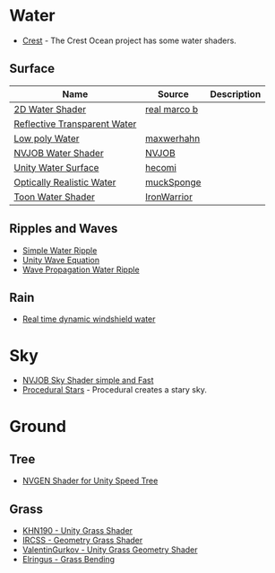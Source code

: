 # Water
* [Crest](https://github.com/crest-ocean/crest/tree/master/crest/Assets/Crest/Crest/Shaders) - The Crest Ocean project has some water shaders.
## Surface
| Name | Source | Description  |
| --- | --- | --- |
|[2D Water Shader](https://github.com/real-marco-b/unity-water-shader2d)|[real marco b](https://github.com/real-marco-b)|
|[Reflective Transparent Water](https://laboratoriesx86.wordpress.com/2014/05/02/shader-reflective-transparent-water-like-unity-indie/) | 
|[Low poly Water](https://github.com/maxwerhahn/Lowpoly-water-for-Unity)|[maxwerhahn](https://github.com/maxwerhahn)|
|[NVJOB Water Shader](https://github.com/nvjob/NVJOB-Water-Shader-simple-and-fast)|[NVJOB](https://github.com/nvjob)|
|[Unity Water Surface](https://github.com/hecomi/UnityWaterSurface)|[hecomi](https://github.com/hecomi)
|[Optically Realistic Water](https://github.com/muckSponge/Optically-Realistic-Water)|[muckSponge](https://github.com/muckSponge)|
|[Toon Water Shader](https://github.com/IronWarrior/ToonWaterShader)|[IronWarrior](https://github.com/IronWarrior)


## Ripples and Waves
* [Simple Water Ripple](https://forum.unity.com/threads/simple-water-ripple-shader.246961/)
* [Unity Wave Equation](https://github.com/AsehesL/UnityWaveEquation)
* [Wave Propagation Water Ripple](https://github.com/ya7gisa0/Unity-Wave-Propagation-Water-Ripple)
## Rain
* [Real time dynamic windshield water](https://github.com/D4N005H/RealtimeDynamicWindshieldWaterFX)


# Sky
* [NVJOB Sky Shader simple and Fast](https://github.com/nvjob/NVJOB-Sky-Shader-simple-and-fast)
* [Procedural Stars](https://github.com/sakope/ProceduralStars) - Procedural creates a stary sky.
# Ground
## Tree
* [NVGEN Shader for Unity Speed Tree](https://github.com/nvjob/NVGen-Shader-for-Unity-SpeedTree)
## Grass

* [KHN190 - Unity Grass Shader](https://github.com/KHN190/UnityGrassShader)
* [IRCSS - Geometry Grass Shader](https://github.com/IRCSS/Geometry-Grass-Shader)
* [ValentinGurkov - Unity Grass Geometry Shader](https://github.com/ValentinGurkov/UnityGrassGeometryShader)
* [Elringus - Grass Bending](https://github.com/Elringus/GrassBending)
